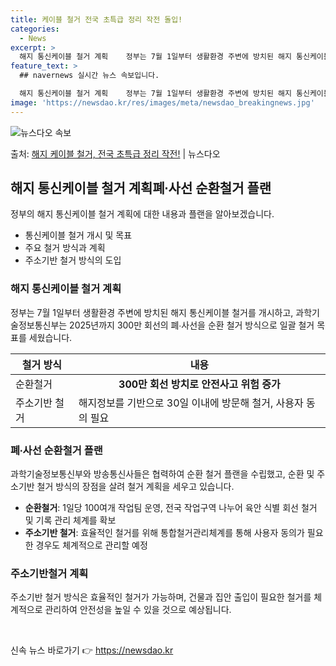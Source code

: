 ```yaml
---
title: 케이블 철거 전국 초특급 정리 작전 돌입!
categories:
  - News
excerpt: >
  해지 통신케이블 철거 계획    정부는 7월 1일부터 생활환경 주변에 방치된 해지 통신케이블 철거를 개시합니…
feature_text: >
  ## navernews 실시간 뉴스 속보입니다.

  해지 통신케이블 철거 계획    정부는 7월 1일부터 생활환경 주변에 방치된 해지 통신케이블 철거를 개시합니…
image: 'https://newsdao.kr/res/images/meta/newsdao_breakingnews.jpg'
---
```


![뉴스다오 속보](https://newsdao.kr/res/images/meta/newsdao_breakingnews.jpg)

<p>출처: <a href="https://newsdao.kr/4497" rel="dofollow">해지 케이블 철거, 전국 초특급 정리 작전!</a> | 뉴스다오</p>

<h2 data-ke-size="size26">해지 통신케이블 철거 계획폐∙사선 순환철거 플랜</h2>
<p data-ke-size="size16">정부의 해지 통신케이블 철거 계획에 대한 내용과 플랜을 알아보겠습니다.</p>

<ul>
<li>통신케이블 철거 개시 및 목표</li>
<li>주요 철거 방식과 계획</li>
<li>주소기반 철거 방식의 도입</li>
</ul>

<h3>해지 통신케이블 철거 계획</h3>
<p data-ke-size="size16">정부는 7월 1일부터 생활환경 주변에 방치된 해지 통신케이블 철거를 개시하고, 과학기술정보통신부는 2025년까지 300만 회선의 폐∙사선을 순환 철거 방식으로 일괄 철거 목표를 세웠습니다.</p>

<table>
<thead>
<tr>
<th>철거 방식</th>
<th>내용</th>
</tr>
</thead>
<tbody>
<tr>
<td>순환철거</td>
<td style="text-align: center; height: 17px;"><b>300만 회선 방치로 안전사고 위험 증가</b></td>
</tr>
<tr>
<td>주소기반 철거</td>
<td>해지정보를 기반으로 30일 이내에 방문해 철거, 사용자 동의 필요</td>
</tr>
</tbody>
</table>

<h3>폐∙사선 순환철거 플랜</h3>
<p data-ke-size="size16">과학기술정보통신부와 방송통신사들은 협력하여 순환 철거 플랜을 수립했고, 순환 및 주소기반 철거 방식의 장점을 살려 철거 계획을 세우고 있습니다.</p>

<ul>
<li><b>순환철거</b>: 1일당 100여개 작업팀 운영, 전국 작업구역 나누어 육안 식별 회선 철거 및 기록 관리 체계를 확보</li>
<li><b>주소기반 철거</b>: 효율적인 철거를 위해 통합철거관리체계를 통해 사용자 동의가 필요한 경우도 체계적으로 관리할 예정</li>
</ul>

<h3>주소기반철거 계획</h3>
<p data-ke-size="size16">주소기반 철거 방식은 효율적인 철거가 가능하며, 건물과 집안 출입이 필요한 철거를 체계적으로 관리하여 안전성을 높일 수 있을 것으로 예상됩니다.</p>

<p data-ke-size="size16">&nbsp;</p> 

신속 뉴스 바로가기 👉 <a href="https://newsdao.kr" rel="dofollow">https://newsdao.kr</a>


